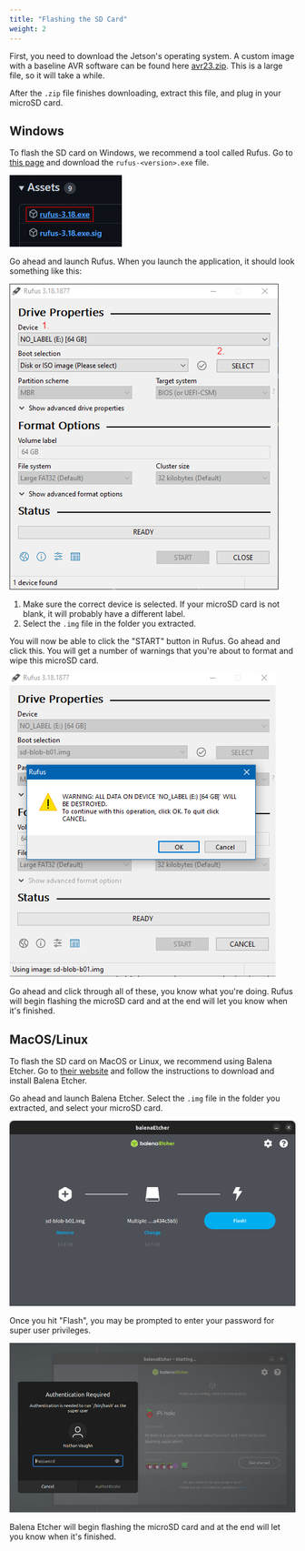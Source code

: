 ```yaml
---
title: "Flashing the SD Card"
weight: 2
---
```


First, you need to download the Jetson's operating system. A custom image with a baseline AVR software can be found here [avr23.zip](https://avr2023storage.blob.core.windows.net/avr-drone/avr23new.zip).
This is a large file, so it will take a while.

After the `.zip` file finishes downloading, extract this file, and plug in your
microSD card.

## Windows

To flash the SD card on Windows, we recommend a tool called Rufus.
Go to [this page](https://github.com/pbatard/rufus/releases/latest) and download
the `rufus-<version>.exe` file.

![Download this installer file](2022-05-20-09-16-54.png)

Go ahead and launch Rufus.
When you launch the application, it should look something like this:

![Rufus main window](2022-05-20-09-36-05.png)

1. Make sure the correct device is selected. If your microSD card is not blank,
   it will probably have a different label.
2. Select the `.img` file in the folder you extracted.

You will now be able to click the "START" button in Rufus. Go ahead and click this.
You will get a number of warnings that you're about to format and wipe this
microSD card.

![Rufus warnings](2022-05-20-09-40-33.png)

Go ahead and click through all of these, you know what you're doing.
Rufus will begin flashing the microSD card and at the end will let you know
when it's finished.

## MacOS/Linux

To flash the SD card on MacOS or Linux, we recommend using Balena Etcher.
Go to [their website](https://www.balena.io/etcher/) and follow
the instructions to download and install Balena Etcher.

Go ahead and launch Balena Etcher.
Select the `.img` file in the folder you extracted, and select your microSD card.

![Options selected in Balena Etcher](2022-07-04-15-39-42.png)

Once you hit "Flash", you may be prompted to enter your password
for super user privileges.

![Enter your account credentials](2022-07-04-15-42-23.png)

Balena Etcher will begin flashing the microSD card and at the end will let you know
when it's finished.
